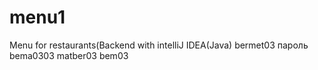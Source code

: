 # menu1
Menu for restaurants(Backend with intelliJ IDEA(Java)
bermet03 пароль	bema0303
matber03	bem03
	
